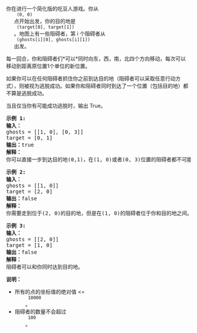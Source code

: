 <html>
 <body>
  <p>
   你在进行一个简化版的吃豆人游戏。你从
   <code>
    (0, 0)
   </code>
   点开始出发，你的目的地是
   <code>
    (target[0], target[1])
   </code>
   。地图上有一些阻碍者，第 i 个阻碍者从
   <code>
    (ghosts[i][0], ghosts[i][1])
   </code>
   出发。
  </p>
  <p>
   每一回合，你和阻碍者们*可以*同时向东，西，南，北四个方向移动，每次可以移动到距离原位置1个单位的新位置。
  </p>
  <p>
   如果你可以在任何阻碍者抓住你之前到达目的地（阻碍者可以采取任意行动方式），则被视为逃脱成功。如果你和阻碍者同时到达了一个位置（包括目的地）都不算是逃脱成功。
  </p>
  <p>
   当且仅当你有可能成功逃脱时，输出 True。
  </p>
  <pre><strong>示例 1:</strong>
<strong>输入：</strong> 
ghosts = [[1, 0], [0, 3]]
target = [0, 1]
<strong>输出：</strong>true
<strong>解释：
</strong>你可以直接一步到达目的地(0,1)，在(1, 0)或者(0, 3)位置的阻碍者都不可能抓住你。 
</pre>
  <pre><strong>示例 2:</strong>
<strong>输入：</strong> 
ghosts = [[1, 0]]
target = [2, 0]
<strong>输出：</strong>false
<strong>解释：</strong>
你需要走到位于(2, 0)的目的地，但是在(1, 0)的阻碍者位于你和目的地之间。 
</pre>
  <pre><strong>示例 3:</strong>
<strong>输入：</strong> 
ghosts = [[2, 0]]
target = [1, 0]
<strong>输出：</strong>false
<strong>解释：
</strong>阻碍者可以和你同时达到目的地。 
</pre>
  <p>
   <strong>
    说明：
   </strong>
  </p>
  <ul>
   <li>
    所有的点的坐标值的绝对值 &lt;=
    <code>
     10000
    </code>
    。
   </li>
   <li>
    阻碍者的数量不会超过
    <code>
     100
    </code>
    。
   </li>
  </ul>
 </body>
</html>